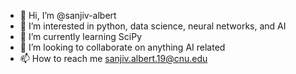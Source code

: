 - 👋 Hi, I’m @sanjiv-albert
- 👀 I’m interested in python, data science, neural networks, and AI
- 🌱 I’m currently learning SciPy
- 💞️ I’m looking to collaborate on anything AI related
- 📫 How to reach me sanjiv.albert.19@cnu.edu

<!---
sanjiv-albert/sanjiv-albert is a ✨ special ✨ repository because its `README.md` (this file) appears on your GitHub profile.
You can click the Preview link to take a look at your changes.
--->
